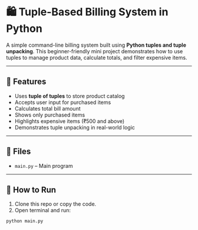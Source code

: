 # 🛍️ Tuple-Based Billing System in Python

A simple command-line billing system built using **Python tuples and tuple unpacking**. This beginner-friendly mini project demonstrates how to use tuples to manage product data, calculate totals, and filter expensive items.

---

## 📌 Features

- Uses **tuple of tuples** to store product catalog
- Accepts user input for purchased items
- Calculates total bill amount
- Shows only purchased items
- Highlights expensive items (₹500 and above)
- Demonstrates tuple unpacking in real-world logic

---

## 📁 Files

- `main.py` – Main program

---

## 🚀 How to Run

1. Clone this repo or copy the code.
2. Open terminal and run:

```bash
python main.py
